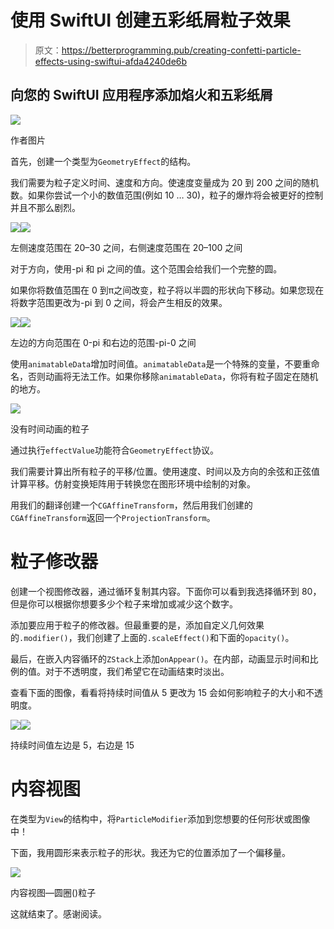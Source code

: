 # 使用 SwiftUI 创建五彩纸屑粒子效果

> 原文：<https://betterprogramming.pub/creating-confetti-particle-effects-using-swiftui-afda4240de6b>

## 向您的 SwiftUI 应用程序添加焰火和五彩纸屑

![](img/5b1d737b92ef187ce224e1e7719fcfda.png)

作者图片

首先，创建一个类型为`GeometryEffect`的结构。

我们需要为粒子定义时间、速度和方向。使速度变量成为 20 到 200 之间的随机数。如果你尝试一个小的数值范围(例如 10 … 30)，粒子的爆炸将会被更好的控制并且不那么剧烈。

![](img/07fa1168daa74315613e9b5138cc9959.png)![](img/b13586af2acfc407daf863dc2527a764.png)

左侧速度范围在 20–30 之间，右侧速度范围在 20–100 之间

对于方向，使用-pi 和 pi 之间的值。这个范围会给我们一个完整的圆。

如果你将数值范围在 0 到π之间改变，粒子将以半圆的形状向下移动。如果您现在将数字范围更改为-pi 到 0 之间，将会产生相反的效果。

![](img/6edd464633be8d2369e1a984347da098.png)![](img/07d8c05032ef2349698b8db39c5cd446.png)

左边的方向范围在 0-pi 和右边的范围-pi-0 之间

使用`animatableData`增加时间值。`animatableData`是一个特殊的变量，不要重命名，否则动画将无法工作。如果你移除`animatableData`，你将有粒子固定在随机的地方。

![](img/40ea2fb8809592004611898323d01a88.png)

没有时间动画的粒子

通过执行`effectValue`功能符合`GeometryEffect`协议。

我们需要计算出所有粒子的平移/位置。使用速度、时间以及方向的余弦和正弦值计算平移。仿射变换矩阵用于转换您在图形环境中绘制的对象。

用我们的翻译创建一个`CGAffineTransform`，然后用我们创建的`CGAffineTransform`返回一个`ProjectionTransform`。

# 粒子修改器

创建一个视图修改器，通过循环复制其内容。下面你可以看到我选择循环到 80，但是你可以根据你想要多少个粒子来增加或减少这个数字。

添加要应用于粒子的修改器。但最重要的是，添加自定义几何效果的`.modifier()`，我们创建了上面的`.scaleEffect()`和下面的`opacity()`。

最后，在嵌入内容循环的`ZStack`上添加`onAppear()`。在内部，动画显示时间和比例的值。对于不透明度，我们希望它在动画结束时淡出。

查看下面的图像，看看将持续时间值从 5 更改为 15 会如何影响粒子的大小和不透明度。

![](img/423c8c868a2aa981a17fbeac2c755e0a.png)![](img/6280626d03f13954a6f458bfa665fb18.png)

持续时间值左边是 5，右边是 15

# 内容视图

在类型为`View`的结构中，将`ParticleModifier`添加到您想要的任何形状或图像中！

下面，我用圆形来表示粒子的形状。我还为它的位置添加了一个偏移量。

![](img/ee13b535d6124ae5b30d499e6007a1b6.png)

内容视图—圆圈()粒子

这就结束了。感谢阅读。